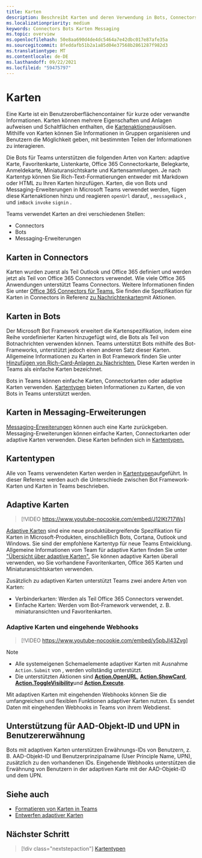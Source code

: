 ```yaml
---
title: Karten
description: Beschreibt Karten und deren Verwendung in Bots, Connectors und Messaging-Erweiterungen
ms.localizationpriority: medium
keywords: Connectors Bots Karten Messaging
ms.topic: overview
ms.openlocfilehash: 50e8aa690d4de4dc5464a7e42dbc017e87afe35a
ms.sourcegitcommit: 8feddafb51b2a1a85d04e37568b2861287f982d3
ms.translationtype: MT
ms.contentlocale: de-DE
ms.lasthandoff: 09/22/2021
ms.locfileid: "59475797"
---
```

# <a name="cards"></a>Karten

Eine Karte ist ein Benutzeroberflächencontainer für kurze oder verwandte Informationen. Karten können mehrere Eigenschaften und Anlagen aufweisen und Schaltflächen enthalten, die [Kartenaktionen](~/task-modules-and-cards/cards/cards-actions.md)auslösen. Mithilfe von Karten können Sie Informationen in Gruppen organisieren und Benutzern die Möglichkeit geben, mit bestimmten Teilen der Informationen zu interagieren.

Die Bots für Teams unterstützen die folgenden Arten von Karten: adaptive Karte, Favoritenkarte, Listenkarte, Office 365 Connectorkarte, Belegkarte, Anmeldekarte, Miniaturansichtskarte und Kartensammlungen. Je nach Kartentyp können Sie Rich-Text-Formatierungen entweder mit Markdown oder HTML zu Ihren Karten hinzufügen. Karten, die von Bots und Messaging-Erweiterungen in Microsoft Teams verwendet werden, fügen diese Kartenaktionen hinzu und reagieren `openUrl` darauf, , `messageBack` , und `imBack` `invoke` `signin` .

Teams verwendet Karten an drei verschiedenen Stellen:

* Connectors
* Bots
* Messaging-Erweiterungen

## <a name="cards-in-connectors"></a>Karten in Connectors

Karten wurden zuerst als Teil Outlook und Office 365 definiert und werden jetzt als Teil von Office 365 Connectors verwendet. Wie viele Office 365 Anwendungen unterstützt Teams Connectors. Weitere Informationen finden Sie unter [Office 365 Connectors für Teams.](~/webhooks-and-connectors/what-are-webhooks-and-connectors.md) Sie finden die Spezifikation für Karten in Connectors in Referenz [zu Nachrichtenkarten](/outlook/actionable-messages/card-reference)mit Aktionen.

## <a name="cards-in-bots"></a>Karten in Bots

Der Microsoft Bot Framework erweitert die Kartenspezifikation, indem eine Reihe vordefinierter Karten hinzugefügt wird, die Bots als Teil von Botnachrichten verwenden können. Teams unterstützt Bots mithilfe des Bot-Frameworks, unterstützt jedoch einen anderen Satz dieser Karten. Allgemeine Informationen zu Karten in Bot Framework finden Sie unter [Hinzufügen von Rich-Card-Anlagen zu Nachrichten.](/bot-framework/nodejs/bot-builder-nodejs-send-rich-cards) Diese Karten werden in Teams als einfache Karten bezeichnet.

Bots in Teams können einfache Karten, Connectorkarten oder adaptive Karten verwenden. [Kartentypen](~/task-modules-and-cards/cards/cards-reference.md) bieten Informationen zu Karten, die von Bots in Teams unterstützt werden.

## <a name="cards-in-messaging-extensions"></a>Karten in Messaging-Erweiterungen

[Messaging-Erweiterungen](~/messaging-extensions/what-are-messaging-extensions.md) können auch eine Karte zurückgeben. Messaging-Erweiterungen können einfache Karten, Connectorkarten oder adaptive Karten verwenden. Diese Karten befinden sich in [Kartentypen.](~/task-modules-and-cards/cards/cards-reference.md)

## <a name="types-of-cards"></a>Kartentypen

Alle von Teams verwendeten Karten werden in [Kartentypen](~/task-modules-and-cards/cards/cards-reference.md)aufgeführt. In dieser Referenz werden auch die Unterschiede zwischen Bot Framework-Karten und Karten in Teams beschrieben.

## <a name="adaptive-cards"></a>Adaptive Karten

> [!VIDEO https://www.youtube-nocookie.com/embed/J12lKt717Ws]

[Adaptive Karten](~/task-modules-and-cards/cards/cards-reference.md#adaptive-card) sind eine neue produktübergreifende Spezifikation für Karten in Microsoft-Produkten, einschließlich Bots, Cortana, Outlook und Windows. Sie sind der empfohlene Kartentyp für neue Teams Entwicklung. Allgemeine Informationen vom Team für adaptive Karten finden Sie unter ["Übersicht über adaptive Karten".](/adaptive-cards) Sie können adaptive Karten überall verwenden, wo Sie vorhandene Favoritenkarten, Office 365 Karten und Miniaturansichtskarten verwenden.

Zusätzlich zu adaptiven Karten unterstützt Teams zwei andere Arten von Karten:

* Verbinderkarten: Werden als Teil Office 365 Connectors verwendet.
* Einfache Karten: Werden vom Bot-Framework verwendet, z. B. miniaturansichten und Favoritenkarten.

### <a name="adaptive-cards-and-incoming-webhooks"></a>Adaptive Karten und eingehende Webhooks

> [!VIDEO https://www.youtube-nocookie.com/embed/y5pbJI43Zvg]

> [!NOTE]
> * Alle systemeigenen Schemaelemente adaptiver Karten mit Ausnahme `Action.Submit` von , werden vollständig unterstützt.
> * Die unterstützten Aktionen sind [**Action.OpenURL**](https://adaptivecards.io/explorer/Action.OpenUrl.html), [**Action.ShowCard**](https://adaptivecards.io/explorer/Action.ShowCard.html), [**Action.ToggleVisibility**](https://adaptivecards.io/explorer/Action.ToggleVisibility.html)und [**Action.Execute**](/adaptive-cards/authoring-cards/universal-action-model#actionexecute).

Mit adaptiven Karten mit eingehenden Webhooks können Sie die umfangreichen und flexiblen Funktionen adaptiver Karten nutzen. Es sendet Daten mit eingehenden Webhooks in Teams von ihrem Webdienst.

## <a name="support-for-aad-object-id-and-upn-in-user-mention"></a>Unterstützung für AAD-Objekt-ID und UPN in Benutzererwähnung 

Bots mit adaptiven Karten unterstützen Erwähnungs-IDs von Benutzern, z. B. AAD-Objekt-ID und Benutzerprinzipalname (User Principle Name, UPN), zusätzlich zu den vorhandenen IDs. Eingehende Webhooks unterstützen die Erwähnung von Benutzern in der adaptiven Karte mit der AAD-Objekt-ID und dem UPN.

## <a name="see-also"></a>Siehe auch

* [Formatieren von Karten in Teams](~/task-modules-and-cards/cards/cards-format.md)
* [Entwerfen adaptiver Karten](~/task-modules-and-cards/cards/design-effective-cards.md)

## <a name="next-step"></a>Nächster Schritt

> [!div class="nextstepaction"]
> [Kartentypen](~/task-modules-and-cards/cards/cards-reference.md)